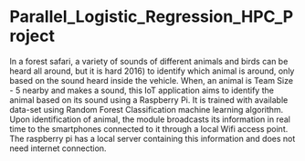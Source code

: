# Parallel_Logistic_Regression_HPC_Project

In a forest safari, a variety of sounds of different animals and birds can be heard all around, but it is hard 2016)
to identify which animal is around, only based on the sound heard inside the vehicle. When, an animal is Team Size - 5
nearby and makes a sound, this IoT application aims to identify the animal based on its sound using a
Raspberry Pi. It is trained with available data-set using Random Forest Classification machine learning
algorithm. Upon identification of animal, the module broadcasts its information in real time to the
smartphones connected to it through a local Wifi access point. The raspberry pi has a local server
containing this information and does not need internet connection.
